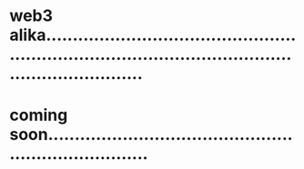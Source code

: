 # web3 alika.............................................................................................................................
# coming soon........................................................................

